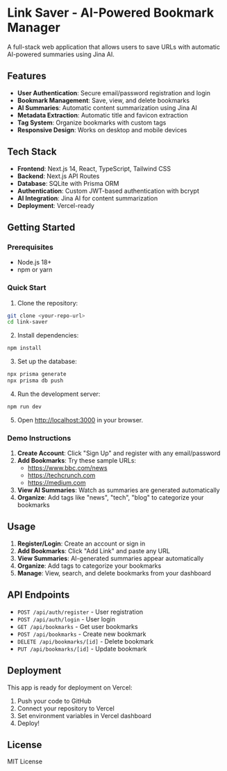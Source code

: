 # Link Saver - AI-Powered Bookmark Manager

A full-stack web application that allows users to save URLs with automatic AI-powered summaries using Jina AI.

## Features

- **User Authentication**: Secure email/password registration and login
- **Bookmark Management**: Save, view, and delete bookmarks
- **AI Summaries**: Automatic content summarization using Jina AI
- **Metadata Extraction**: Automatic title and favicon extraction
- **Tag System**: Organize bookmarks with custom tags
- **Responsive Design**: Works on desktop and mobile devices

## Tech Stack

- **Frontend**: Next.js 14, React, TypeScript, Tailwind CSS
- **Backend**: Next.js API Routes
- **Database**: SQLite with Prisma ORM
- **Authentication**: Custom JWT-based authentication with bcrypt
- **AI Integration**: Jina AI for content summarization
- **Deployment**: Vercel-ready

## Getting Started

### Prerequisites

- Node.js 18+
- npm or yarn

### Quick Start

1. Clone the repository:

```bash
git clone <your-repo-url>
cd link-saver
```

2. Install dependencies:

```bash
npm install
```

3. Set up the database:

```bash
npx prisma generate
npx prisma db push
```

4. Run the development server:

```bash
npm run dev
```

5. Open [http://localhost:3000](http://localhost:3000) in your browser.

### Demo Instructions

1. **Create Account**: Click "Sign Up" and register with any email/password
2. **Add Bookmarks**: Try these sample URLs:
   - https://www.bbc.com/news
   - https://techcrunch.com
   - https://medium.com
3. **View AI Summaries**: Watch as summaries are generated automatically
4. **Organize**: Add tags like "news", "tech", "blog" to categorize your bookmarks

## Usage

1. **Register/Login**: Create an account or sign in
2. **Add Bookmarks**: Click "Add Link" and paste any URL
3. **View Summaries**: AI-generated summaries appear automatically
4. **Organize**: Add tags to categorize your bookmarks
5. **Manage**: View, search, and delete bookmarks from your dashboard

## API Endpoints

- `POST /api/auth/register` - User registration
- `POST /api/auth/login` - User login
- `GET /api/bookmarks` - Get user bookmarks
- `POST /api/bookmarks` - Create new bookmark
- `DELETE /api/bookmarks/[id]` - Delete bookmark
- `PUT /api/bookmarks/[id]` - Update bookmark

## Deployment

This app is ready for deployment on Vercel:

1. Push your code to GitHub
2. Connect your repository to Vercel
3. Set environment variables in Vercel dashboard
4. Deploy!

## License

MIT License
